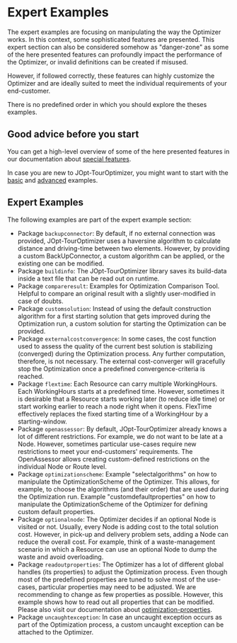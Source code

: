 # Expert Examples

The expert examples are focusing on manipulating the way the Optimizer works. In this context, some sophisticated features are presented. This expert section can also be considered somehow as "danger-zone" as some of the here presented features can profoundly impact the performance of the Optimizer, or invalid definitions can be created if misused.

However, if followed correctly, these features can highly customize the Optimizer and are ideally suited to meet the individual requirements of your end-customer.

There is no predefined order in which you should explore the theses examples.

## Good advice before you start
You can get a high-level overview of some of the here presented features in our documentation about <a href="https://docs.dna-evolutions.com/overview_docs/special_features/Special_Features.html" target="_blank">special features</a>.

In case you are new to JOpt-TourOptimizer, you might want to start with the <a href="https://github.com/DNA-Evolutions/Java-TourOptimizer-Examples/tree/master/src/main/java/com/dna/jopt/touroptimizer/java/examples/basic" target="_blank">basic</a> and <a href="https://github.com/DNA-Evolutions/Java-TourOptimizer-Examples/tree/master/src/main/java/com/dna/jopt/touroptimizer/java/examples/advanced" target="_blank">advanced</a> examples.


## Expert Examples
The following examples are part of the expert example section:

- Package `backupconnector`: By default, if no external connection was provided, JOpt-TourOptimizer uses a haversine algorithm to calculate distance and driving-time between two elements. However, by providing a custom BackUpConnector, a custom algorithm can be applied, or the existing one can be modified.
- Package `buildinfo`: The JOpt-TourOptimizer library saves its build-data inside a text file that can be read out on runtime.
- Package `compareresult`: Examples for Optimization Comparison Tool. Helpful to compare an original result with a slightly user-modified in case of doubts.
- Package `customsolution`: Instead of using the default construction algorithm for a first starting solution that gets improved during the Optimization run, a custom solution for starting the Optimization can be provided.
- Package `externalcostconvergence`: In some cases, the cost function used to assess the quality of the current best solution is stabilizing (converged) during the Optimization process. Any further computation, therefore, is not necessary. The external cost-converger will gracefully stop the Optimization once a predefined convergence-criteria is reached.
- Package `flextime`: Each Resource can carry multiple WorkingHours. Each WorkingHours starts at a predefined time. However, sometimes it is desirable that a Resource starts working later (to reduce idle time) or start working earlier to reach a node right when it opens. FlexTime effectively replaces the fixed starting time of a WorkingHour by a starting-window.
- Package `openassessor`: By default, JOpt-TourOptimizer already knows a lot of different restrictions. For example, we do not want to be late at a Node. However, sometimes particular use-cases require new restrictions to meet your end-customers' requirements. The OpenAssessor allows creating custom-defined restrictions on the individual Node or Route level.
- Package `optimizationscheme`: Example "selectalgorithms" on how to manipulate the OptimizationScheme of the Optimizer. This allows, for example, to choose the algorithms (and their order) that are used during the Optimization run.
Example "customdefaultproperties" on how to manipulate the OptimizationScheme of the Optimizer for defining custom default properties.
- Package `optionalnode`: The Optimizer decides if an optional Node is visited or not. Usually, every Node is adding cost to the total solution cost. However, in pick-up and delivery problem sets, adding a Node can reduce the overall cost. For example, think of a waste-management scenario in which a Resource can use an optional Node to dump the waste and avoid overloading.
- Package `readoutproperties`: The Optimizer has a lot of different global handles (its properties) to adjust the Optimization process. Even though most of the predefined properties are tuned to solve most of the use-cases, particular properties may need to be adjusted. We are recommending to change as few properties as possible. However, this example shows how to read out all properties that can be modified. Please also visit our documentation about <a href="https://docs.dna-evolutions.com/overview_docs/optimizationproperties/Optimization_Properties.html" target="_blank">optimization-properties</a>.
- Package `uncaughtexception`: In case an uncaught exception occurs as part of the Optimization process, a custom uncaught exception can be attached to the Optimizer. 

